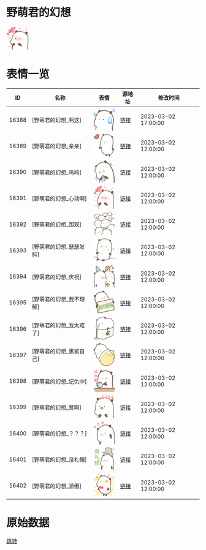 # 野萌君的幻想

<img src="./cover.png" height="60" alt="cover" />

# 表情一览

|ID|名称|表情|源地址|修改时间|
|----|----|----|----|----|
|16388|[野萌君的幻想_啊这]|<img src="./pic/016388_%5B野萌君的幻想_啊这%5D.png" height="60" alt="啊这"/>|[链接](https://i0.hdslb.com/bfs/garb/0a5b4803170531c3c5e17b1a6f43547adab46617.png)|2023-03-02 17:00:00|
|16389|[野萌君的幻想_亲亲]|<img src="./pic/016389_%5B野萌君的幻想_亲亲%5D.png" height="60" alt="亲亲"/>|[链接](https://i0.hdslb.com/bfs/garb/da8ed2f7e94b9bc68939a8a775762c08b65ab26d.png)|2023-03-02 12:00:00|
|16390|[野萌君的幻想_呜呜]|<img src="./pic/016390_%5B野萌君的幻想_呜呜%5D.png" height="60" alt="呜呜"/>|[链接](https://i0.hdslb.com/bfs/garb/37422d2f459ebaf6954cec37f01ff0fa98440975.png)|2023-03-02 12:00:00|
|16391|[野萌君的幻想_心动啊]|<img src="./pic/016391_%5B野萌君的幻想_心动啊%5D.png" height="60" alt="心动啊"/>|[链接](https://i0.hdslb.com/bfs/garb/7c59dd678bb5ec6483e81285ed95e776601bd1d0.png)|2023-03-02 12:00:00|
|16392|[野萌君的幻想_围观]|<img src="./pic/016392_%5B野萌君的幻想_围观%5D.png" height="60" alt="围观"/>|[链接](https://i0.hdslb.com/bfs/garb/7465f3874bf035828fdc393b61e3cb764776704f.png)|2023-03-02 12:00:00|
|16393|[野萌君的幻想_瑟瑟发抖]|<img src="./pic/016393_%5B野萌君的幻想_瑟瑟发抖%5D.png" height="60" alt="瑟瑟发抖"/>|[链接](https://i0.hdslb.com/bfs/garb/dec39d1c5e7cb272fd6a0d62a1e6d02ee2146319.png)|2023-03-02 12:00:00|
|16394|[野萌君的幻想_庆祝]|<img src="./pic/016394_%5B野萌君的幻想_庆祝%5D.png" height="60" alt="庆祝"/>|[链接](https://i0.hdslb.com/bfs/garb/2ab91b4ac2d9f004d0f15614d5a4c72b56866222.png)|2023-03-02 12:00:00|
|16395|[野萌君的幻想_我不理解]|<img src="./pic/016395_%5B野萌君的幻想_我不理解%5D.png" height="60" alt="我不理解"/>|[链接](https://i0.hdslb.com/bfs/garb/a047b6c732917d44a1c9c26d6c15afa511cfe3ee.png)|2023-03-02 12:00:00|
|16396|[野萌君的幻想_我太难了]|<img src="./pic/016396_%5B野萌君的幻想_我太难了%5D.png" height="60" alt="我太难了"/>|[链接](https://i0.hdslb.com/bfs/garb/76ee28ff2cd943abfb43f36d22f2ece7b4d5ccfe.png)|2023-03-02 12:00:00|
|16397|[野萌君的幻想_裹紧自己]|<img src="./pic/016397_%5B野萌君的幻想_裹紧自己%5D.png" height="60" alt="裹紧自己"/>|[链接](https://i0.hdslb.com/bfs/garb/86fe1fe733ee01304291ca6ff97101f3d3e56787.png)|2023-03-02 12:00:00|
|16398|[野萌君的幻想_记仇中]|<img src="./pic/016398_%5B野萌君的幻想_记仇中%5D.png" height="60" alt="记仇中"/>|[链接](https://i0.hdslb.com/bfs/garb/e5387e3d8ae30bc4323a3f00c7fea94b94883699.png)|2023-03-02 12:00:00|
|16399|[野萌君的幻想_赞啊]|<img src="./pic/016399_%5B野萌君的幻想_赞啊%5D.png" height="60" alt="赞啊"/>|[链接](https://i0.hdslb.com/bfs/garb/3808d610b22384b86c22958c44facd47cf3f595c.png)|2023-03-02 12:00:00|
|16400|[野萌君的幻想_？？？]|<img src="./pic/016400_%5B野萌君的幻想_？？？%5D.png" height="60" alt="？？？"/>|[链接](https://i0.hdslb.com/bfs/garb/74b34a730decfc3c2c94a48ee6cec391c02d5f00.png)|2023-03-02 12:00:00|
|16401|[野萌君的幻想_没礼帽]|<img src="./pic/016401_%5B野萌君的幻想_没礼帽%5D.png" height="60" alt="没礼帽"/>|[链接](https://i0.hdslb.com/bfs/garb/1bd4d654ee3a973c448cf3d4f6a9d1fa3e480da2.png)|2023-03-02 12:00:00|
|16402|[野萌君的幻想_骄傲]|<img src="./pic/016402_%5B野萌君的幻想_骄傲%5D.png" height="60" alt="骄傲"/>|[链接](https://i0.hdslb.com/bfs/garb/03ef31c479f20d11a7a30c47a3ebbbe94e3d44b0.png)|2023-03-02 12:00:00|

# 原始数据

[跳转](./raw.json)

